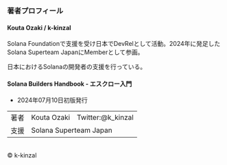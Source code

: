 <section id="profile">
  <h3>著者プロフィール</h3>
  <div class="author">
    <div class="profile">
      <h4>Kouta Ozaki / k-kinzal</h4>
      <p>Solana Foundationで支援を受け日本でDevRelとして活動。2024年に発足したSolana Superteam JapanにMemberとして参画。</p>
      <p>日本におけるSolanaの開発者の支援を行っている。</p>
    </div>
  </div>
</section>

<section id="colophon">
      <h4 class="title">Solana Builders Handbook - エスクロー入門</h4>
      <ul class="editions">
        <li>
          <time datetime="2024-07-10">2024年07月10日</time>初版発行
        </li>
      </ul>
      <table class="info">
        <tr>
            <td>著者</td>
            <td>Kouta Ozaki　Twitter:@k_kinzal</td>
        </tr>
        <tr>
          <td>支援</td>
          <td>Solana Superteam Japan</td>
        </tr>
      </table>
      <div>
        <br/>
        © k-kinzal
      </div>
</section>